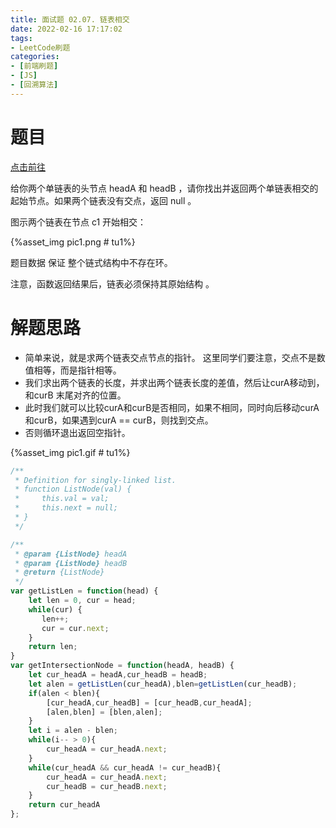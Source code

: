```yaml
---
title: 面试题 02.07. 链表相交
date: 2022-02-16 17:17:02
tags:
- LeetCode刷题
categories:
- [前端刷题]
- [JS]
- [回溯算法]
---
```


# 题目

[点击前往](https://leetcode-cn.com/problems/intersection-of-two-linked-lists-lcci)

给你两个单链表的头节点 headA 和 headB ，请你找出并返回两个单链表相交的起始节点。如果两个链表没有交点，返回 null 。

图示两个链表在节点 c1 开始相交：

{%asset_img pic1.png # tu1%}

题目数据 保证 整个链式结构中不存在环。

注意，函数返回结果后，链表必须保持其原始结构 。

# 解题思路

* 简单来说，就是求两个链表交点节点的指针。 这里同学们要注意，交点不是数值相等，而是指针相等。
* 我们求出两个链表的长度，并求出两个链表长度的差值，然后让curA移动到，和curB 末尾对齐的位置。
* 此时我们就可以比较curA和curB是否相同，如果不相同，同时向后移动curA和curB，如果遇到curA == curB，则找到交点。
* 否则循环退出返回空指针。

{%asset_img pic1.gif # tu1%}

```js
/**
 * Definition for singly-linked list.
 * function ListNode(val) {
 *     this.val = val;
 *     this.next = null;
 * }
 */

/**
 * @param {ListNode} headA
 * @param {ListNode} headB
 * @return {ListNode}
 */
var getListLen = function(head) {
    let len = 0, cur = head;
    while(cur) {
       len++;
       cur = cur.next;
    }
    return len;
} 
var getIntersectionNode = function(headA, headB) {
    let cur_headA = headA,cur_headB = headB;
    let alen = getListLen(cur_headA),blen=getListLen(cur_headB);
    if(alen < blen){
        [cur_headA,cur_headB] = [cur_headB,cur_headA];
        [alen,blen] = [blen,alen];
    }
    let i = alen - blen;
    while(i-- > 0){
        cur_headA = cur_headA.next;
    }
    while(cur_headA && cur_headA != cur_headB){
        cur_headA = cur_headA.next;
        cur_headB = cur_headB.next;
    }
    return cur_headA
};
```